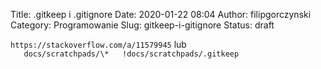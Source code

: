 Title: .gitkeep i .gitignore
Date: 2020-01-22 08:04
Author: filipgorczynski
Category: Programowanie
Slug: gitkeep-i-gitignore
Status: draft

`https://stackoverflow.com/a/11579945` lub  
`  
docs/scratchpads/\*  
!docs/scratchpads/.gitkeep`

